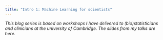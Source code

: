 ```yaml
---
title: "Intro 1: Machine Learning for scientists"
---
```


<!-- TODO link to the slides of the ML workshops -->
_This blog series is based on workshops I have delivered to (bio)statisticians and clinicians at the university of Cambridge. The slides from my talks are here._

<!-- TODO reorganise assets folder -->
